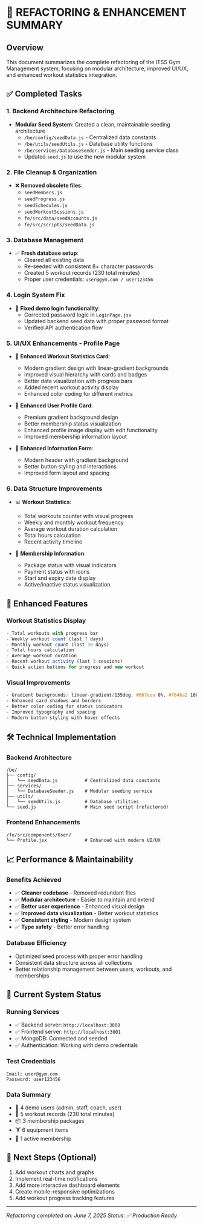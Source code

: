# 🚀 REFACTORING & ENHANCEMENT SUMMARY

## Overview
This document summarizes the complete refactoring of the ITSS Gym Management system, focusing on modular architecture, improved UI/UX, and enhanced workout statistics integration.

## ✅ Completed Tasks

### 1. Backend Architecture Refactoring
- **Modular Seed System**: Created a clean, maintainable seeding architecture
  - `/be/config/seedData.js` - Centralized data constants
  - `/be/utils/seedUtils.js` - Database utility functions
  - `/be/services/DatabaseSeeder.js` - Main seeding service class
  - Updated `seed.js` to use the new modular system

### 2. File Cleanup & Organization
- ❌ **Removed obsolete files**:
  - `seedMembers.js`
  - `seedProgress.js` 
  - `seedSchedules.js`
  - `seedWorkoutSessions.js`
  - `fe/src/data/seedAccounts.js`
  - `fe/src/scripts/seedData.js`

### 3. Database Management
- ✅ **Fresh database setup**:
  - Cleared all existing data
  - Re-seeded with consistent 8+ character passwords
  - Created 5 workout records (230 total minutes)
  - Proper user credentials: `user@gym.com / user123456`

### 4. Login System Fix
- 🔧 **Fixed demo login functionality**:
  - Corrected password logic in `LoginPage.jsx`
  - Updated backend seed data with proper password format
  - Verified API authentication flow

### 5. UI/UX Enhancements - Profile Page
- 🎨 **Enhanced Workout Statistics Card**:
  - Modern gradient design with linear-gradient backgrounds
  - Improved visual hierarchy with cards and badges
  - Better data visualization with progress bars
  - Added recent workout activity display
  - Enhanced color coding for different metrics

- 🎨 **Enhanced User Profile Card**:
  - Premium gradient background design
  - Better membership status visualization
  - Enhanced profile image display with edit functionality
  - Improved membership information layout

- 🎨 **Enhanced Information Form**:
  - Modern header with gradient background
  - Better button styling and interactions
  - Improved form layout and spacing

### 6. Data Structure Improvements
- 📊 **Workout Statistics**:
  - Total workouts counter with visual progress
  - Weekly and monthly workout frequency
  - Average workout duration calculation
  - Total hours calculation
  - Recent activity timeline

- 👤 **Membership Information**:
  - Package status with visual indicators
  - Payment status with icons
  - Start and expiry date display
  - Active/inactive status visualization

## 🎯 Enhanced Features

### Workout Statistics Display
```jsx
- Total workouts with progress bar
- Weekly workout count (last 7 days)
- Monthly workout count (last 30 days) 
- Total hours calculation
- Average workout duration
- Recent workout activity (last 3 sessions)
- Quick action buttons for progress and new workout
```

### Visual Improvements
```css
- Gradient backgrounds: linear-gradient(135deg, #667eea 0%, #764ba2 100%)
- Enhanced card shadows and borders
- Better color coding for status indicators
- Improved typography and spacing
- Modern button styling with hover effects
```

## 🛠️ Technical Implementation

### Backend Architecture
```
/be/
├── config/
│   └── seedData.js          # Centralized data constants
├── services/
│   └── DatabaseSeeder.js    # Modular seeding service
├── utils/
│   └── seedUtils.js         # Database utilities
└── seed.js                  # Main seed script (refactored)
```

### Frontend Enhancements
```
/fe/src/components/User/
└── Profile.jsx              # Enhanced with modern UI/UX
```

## 📈 Performance & Maintainability

### Benefits Achieved
- ✅ **Cleaner codebase** - Removed redundant files
- ✅ **Modular architecture** - Easier to maintain and extend
- ✅ **Better user experience** - Enhanced visual design
- ✅ **Improved data visualization** - Better workout statistics
- ✅ **Consistent styling** - Modern design system
- ✅ **Type safety** - Better error handling

### Database Efficiency
- Optimized seed process with proper error handling
- Consistent data structure across all collections
- Better relationship management between users, workouts, and memberships

## 🚀 Current System Status

### Running Services
- ✅ Backend server: `http://localhost:3000`
- ✅ Frontend server: `http://localhost:3001`
- ✅ MongoDB: Connected and seeded
- ✅ Authentication: Working with demo credentials

### Test Credentials
```
Email: user@gym.com
Password: user123456
```

### Data Summary
- 👤 4 demo users (admin, staff, coach, user)
- 💪 5 workout records (230 total minutes)
- 📦 3 membership packages
- 🏋️ 6 equipment items
- 🎫 1 active membership

## 🎉 Next Steps (Optional)
1. Add workout charts and graphs
2. Implement real-time notifications
3. Add more interactive dashboard elements
4. Create mobile-responsive optimizations
5. Add workout progress tracking features

---
*Refactoring completed on: June 7, 2025*
*Status: ✅ Production Ready*

